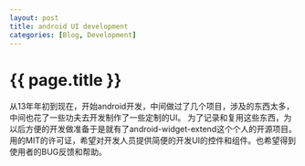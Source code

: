 ```yaml
---
layout: post
title: android UI development
categories: [Blog, Development]
---
```


{{ page.title }}
================

从13年年初到现在，开始android开发，中间做过了几个项目，涉及的东西太多，中间也花了一些功夫去开发制作了一些定制的UI。  为了记录和复用这些东西，为以后方便的开发做准备于是就有了android-widget-extend这个个人的开源项目。 用的MIT的许可证，希望对开发人员提供简便的开发UI的控件和组件。也希望得到使用者的BUG反馈和帮助。
